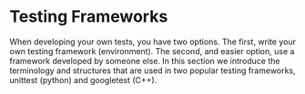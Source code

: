 
# Testing Frameworks 

When developing your own tests, you have two options. The first, write your own testing framework (environment). The second, and easier option, use a framework developed by someone else. In this section we introduce the terminology and structures that are used in two popular testing frameworks, unittest (python) and googletest (C++).

